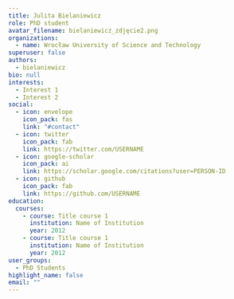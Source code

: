 ```yaml
---
title: Julita Bielaniewicz
role: PhD student
avatar_filename: bielaniewicz_zdjęcie2.png
organizations:
  - name: Wrocław University of Science and Technology
superuser: false
authors:
  - bielaniewicz
bio: null
interests:
  - Interest 1
  - Interest 2
social:
  - icon: envelope
    icon_pack: fas
    link: "#contact"
  - icon: twitter
    icon_pack: fab
    link: https://twitter.com/USERNAME
  - icon: google-scholar
    icon_pack: ai
    link: https://scholar.google.com/citations?user=PERSON-ID
  - icon: github
    icon_pack: fab
    link: https://github.com/USERNAME
education:
  courses:
    - course: Title course 1
      institution: Name of Institution
      year: 2012
    - course: Title course 1
      institution: Name of Institution
      year: 2012
user_groups:
  - PhD Students
highlight_name: false
email: ""
---
```

